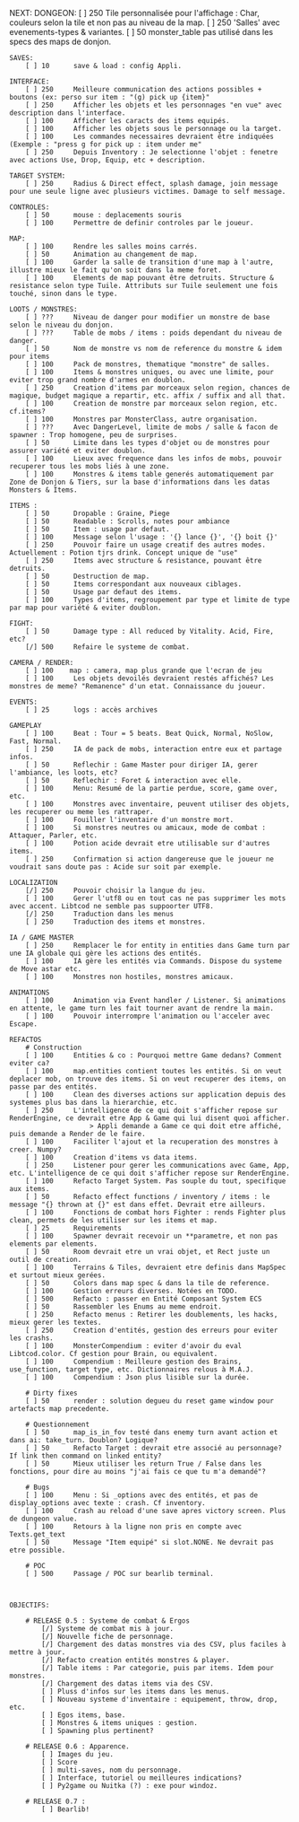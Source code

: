 NEXT:
    DONGEON:
        [ ] 250     Tile personnalisée pour l'affichage : Char, couleurs selon la tile et non pas au niveau de la map.
        [ ] 250     'Salles' avec evenements-types & variantes.
        [ ] 50      monster_table pas utilisé dans les specs des maps de donjon.

    SAVES:
        [ ] 10      save & load : config Appli.

    INTERFACE:
        [ ] 250     Meilleure communication des actions possibles + boutons (ex: perso sur item : "(g) pick up {item}"
        [ ] 250     Afficher les objets et les personnages "en vue" avec description dans l'interface.
        [ ] 100     Afficher les caracts des items equipés.
        [ ] 100     Afficher les objets sous le personnage ou la target.
        [ ] 100     Les commandes necessaires devraient être indiquées (Exemple : "press g for pick up : item under me"
        [ ] 250     Depuis Inventory : Je selectionne l'objet : fenetre avec actions Use, Drop, Equip, etc + description.

    TARGET SYSTEM:
        [ ] 250     Radius & Direct effect, splash damage, join message pour une seule ligne avec plusieurs victimes. Damage to self message.

    CONTROLES:
        [ ] 50      mouse : deplacements souris
        [ ] 100     Permettre de definir controles par le joueur.

    MAP:
        [ ] 100     Rendre les salles moins carrés.
        [ ] 50      Animation au changement de map.
        [ ] 100     Garder la salle de transition d'une map à l'autre, illustre mieux le fait qu'on soit dans la meme foret.
        [ ] 100     Elements de map pouvant être detruits. Structure & resistance selon type Tuile. Attributs sur Tuile seulement une fois touché, sinon dans le type.

    LOOTS / MONSTRES:
        [ ] ???     Niveau de danger pour modifier un monstre de base selon le niveau du donjon.
        [ ] ???     Table de mobs / items : poids dependant du niveau de danger.
        [ ] 50      Nom de monstre vs nom de reference du monstre & idem pour items
        [ ] 100     Pack de monstres, thematique "monstre" de salles.
        [ ] 100     Items & monstres uniques, ou avec une limite, pour eviter trop grand nombre d'armes en doublon.
        [ ] 250     Creation d'items par morceaux selon region, chances de magique, budget magique a repartir, etc. affix / suffix and all that.
        [ ] 100     Creation de monstre par morceaux selon region, etc. cf.items?
        [ ] 100     Monstres par MonsterClass, autre organisation.
        [ ] ???     Avec DangerLevel, limite de mobs / salle & facon de spawner : Trop homogene, peu de surprises.
        [ ] 50      Limite dans les types d'objet ou de monstres pour assurer variété et eviter doublon.
        [ ] 100     Lieux avec frequence dans les infos de mobs, pouvoir recuperer tous les mobs liés à une zone.
        [ ] 100     Monstres & items table generés automatiquement par Zone de Donjon & Tiers, sur la base d'informations dans les datas Monsters & Items.

    ITEMS :
        [ ] 50      Dropable : Graine, Piege
        [ ] 50      Readable : Scrolls, notes pour ambiance
        [ ] 50      Item : usage par defaut.
        [ ] 100     Message selon l'usage : '{} lance {}', '{} boit {}'
        [ ] 250     Pouvoir faire un usage creatif des autres modes. Actuellement : Potion tjrs drink. Concept unique de "use"
        [ ] 250     Items avec structure & resistance, pouvant être detruits.
        [ ] 50      Destruction de map.
        [ ] 50      Items correspondant aux nouveaux ciblages.
        [ ] 50      Usage par defaut des items.
        [ ] 100     Types d'items, regroupement par type et limite de type par map pour variété & eviter doublon.

    FIGHT:
        [ ] 50      Damage type : All reduced by Vitality. Acid, Fire, etc?
        [/] 500     Refaire le systeme de combat.

    CAMERA / RENDER:
        [ ] 100    map : camera, map plus grande que l'ecran de jeu
        [ ] 100     Les objets devoilés devraient restés affichés? Les monstres de meme? "Remanence" d'un etat. Connaissance du joueur.

    EVENTS:
        [ ] 25      logs : accès archives

    GAMEPLAY
        [ ] 100     Beat : Tour = 5 beats. Beat Quick, Normal, NoSlow, Fast, Normal.
        [ ] 250     IA de pack de mobs, interaction entre eux et partage infos.
        [ ] 50      Reflechir : Game Master pour diriger IA, gerer l'ambiance, les loots, etc?
        [ ] 50      Reflechir : Foret & interaction avec elle.
        [ ] 100     Menu: Resumé de la partie perdue, score, game over, etc.
        [ ] 100     Monstres avec inventaire, peuvent utiliser des objets, les recuperer ou meme les rattraper.
        [ ] 100     Fouiller l'inventaire d'un monstre mort.
        [ ] 100     Si monstres neutres ou amicaux, mode de combat : Attaquer, Parler, etc.
        [ ] 100     Potion acide devrait etre utilisable sur d'autres items.
        [ ] 250     Confirmation si action dangereuse que le joueur ne voudrait sans doute pas : Acide sur soit par exemple.

    LOCALIZATION
        [/] 250     Pouvoir choisir la langue du jeu.
        [ ] 100     Gerer l'utf8 ou en tout cas ne pas supprimer les mots avec accent. Libtcod ne semble pas suppoorter UTF8.
        [/] 250     Traduction dans les menus
        [ ] 250     Traduction des items et monstres.

    IA / GAME MASTER
        [ ] 250     Remplacer le for entity in entities dans Game turn par une IA globale qui gère les actions des entités.
        [ ] 100     IA gère les entités via Commands. Dispose du systeme de Move astar etc.
        [ ] 100     Monstres non hostiles, monstres amicaux.

    ANIMATIONS
        [ ] 100     Animation via Event handler / Listener. Si animations en attente, le game turn les fait tourner avant de rendre la main.
        [ ] 100     Pouvoir interrompre l'animation ou l'acceler avec Escape.

    REFACTOS
        # Construction
        [ ] 100     Entities & co : Pourquoi mettre Game dedans? Comment eviter ca?
        [ ] 100     map.entities contient toutes les entités. Si on veut deplacer mob, on trouve des items. Si on veut recuperer des items, on passe par des entités.
        [ ] 100     Clean des diverses actions sur application depuis des systemes plus bas dans la hierarchie, etc.
        [ ] 250     L'intelligence de ce qui doit s'afficher repose sur RenderEngine, ce devrait etre App & Game qui lui disent quoi afficher.
                        > Appli demande a Game ce qui doit etre affiché, puis demande a Render de le faire.
        [ ] 100     Faciliter l'ajout et la recuperation des monstres à creer. Numpy?
        [ ] 100     Creation d'items vs data items.
        [ ] 250     Listener pour gerer les communications avec Game, App, etc. L'intelligence de ce qui doit s'afficher repose sur RenderEngine.
        [ ] 100     Refacto Target System. Pas souple du tout, specifique aux items.
        [ ] 50      Refacto effect functions / inventory / items : le message "{} thrown at {}" est dans effet. Devrait etre ailleurs.
        [ ] 100     Fonctions de combat hors Fighter : rends Fighter plus clean, permets de les utiliser sur les items et map.
        [ ] 25      Requirements
        [ ] 100     Spawner devrait recevoir un **parametre, et non pas elements par elements.
        [ ] 50      Room devrait etre un vrai objet, et Rect juste un outil de creation.
        [ ] 100     Terrains & Tiles, devraient etre definis dans MapSpec et surtout mieux gerées.
        [ ] 50      Colors dans map spec & dans la tile de reference.
        [ ] 100     Gestion erreurs diverses. Notées en TODO.
        [ ] 500     Refacto : passer en Entité Composant System ECS
        [ ] 50      Rassembler les Enums au meme endroit.
        [ ] 250     Refacto menus : Retirer les doublements, les hacks, mieux gerer les textes.
        [ ] 250     Creation d'entités, gestion des erreurs pour eviter les crashs.
        [ ] 100     MonsterCompendium : eviter d'avoir du eval Libtcod.color. Cf gestion pour Brain, ou equivalent.
        [ ] 100     Compendium : Meilleure gestion des Brains, use_function, target type, etc. Dictionnaires relous à M.A.J.
        [ ] 100     Compendium : Json plus lisible sur la durée.

        # Dirty fixes
        [ ] 50      render : solution degueu du reset game window pour artefacts map precedente.

        # Questionnement
        [ ] 50      map_is_in_fov testé dans enemy turn avant action et dans ai: take_turn. Doublon? Logique?
        [ ] 50      Refacto Target : devrait etre associé au personnage? If link then command on linked entity?
        [ ] 50      Mieux utiliser les return True / False dans les fonctions, pour dire au moins "j'ai fais ce que tu m'a demandé"?

        # Bugs
        [ ] 100     Menu : Si _options avec des entités, et pas de display_options avec texte : crash. Cf inventory.
        [ ] 100     Crash au reload d'une save apres victory screen. Plus de dungeon value.
        [ ] 100     Retours à la ligne non pris en compte avec Texts.get_text
        [ ] 50      Message "Item equipé" si slot.NONE. Ne devrait pas etre possible.

        # POC
        [ ] 500     Passage / POC sur bearlib terminal.



    OBJECTIFS:

        # RELEASE 0.5 : Systeme de combat & Ergos
            [/] Systeme de combat mis à jour.
            [/] Nouvelle fiche de personnage.
            [/] Chargement des datas monstres via des CSV, plus faciles à mettre à jour.
            [/] Refacto creation entités monstres & player.
            [/] Table items : Par categorie, puis par items. Idem pour monstres.
            [/] Chargement des datas items via des CSV.
            [ ] Pluss d'infos sur les items dans les menus.
            [ ] Nouveau systeme d'inventaire : equipement, throw, drop, etc.
            [ ] Egos items, base.
            [ ] Monstres & items uniques : gestion.
            [ ] Spawning plus pertinent?

        # RELEASE 0.6 : Apparence.
            [ ] Images du jeu.
            [ ] Score
            [ ] multi-saves, nom du personnage.
            [ ] Interface, tutoriel ou meilleures indications?
            [ ] Py2game ou Nuitka (?) : exe pour windoz.

        # RELEASE 0.7 :
            [ ] Bearlib!

